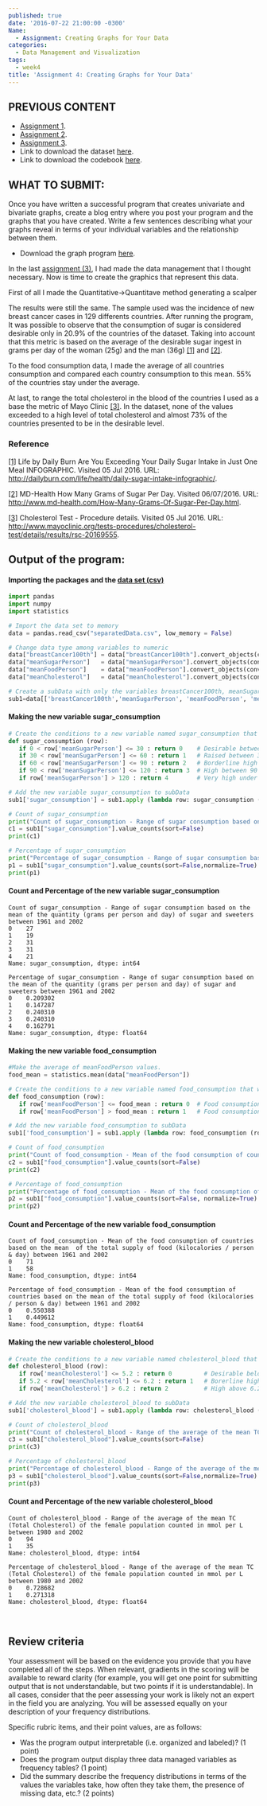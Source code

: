 ```yaml
---
published: true
date: '2016-07-22 21:00:00 -0300'
Name:
  - Assignment: Creating Graphs for Your Data
categories:
  - Data Management and Visualization
tags:
  - week4
title: 'Assignment 4: Creating Graphs for Your Data'
---
```

## PREVIOUS CONTENT

  - [Assignment 1](https://yan-duarte.github.io/2016/Assignment1/).
  - [Assignment 2](https://yan-duarte.github.io/2016/Assignment2/).
  - [Assignment 3](https://yan-duarte.github.io/2016/Assignment3/).
  - Link to download the dataset [here](https://yan-duarte.github.io/archives/separatedData.csv).
  - Link to download the codebook [here](https://yan-duarte.github.io/archives/codebook.xlxs).

## WHAT TO SUBMIT:

Once you have written a successful program that creates univariate and bivariate graphs, create a blog entry where you post your program and the graphs that you have created. Write a few sentences describing what your graphs reveal in terms of your individual variables and the relationship between them.

  - Download the graph program [here](https://yan-duarte.github.io/archives/assignment4.py).

In the last [assignment (3)](https://yan-duarte.github.io/2016/Assignment3/), I had made the data management that I thought necessary. Now is time to create the graphics that represent this data.

First of all I made the Quantitative->Quantitave method generating a scalper



The results were still the same. The sample used was the incidence of new breast cancer cases in 129 differents countries. After running the program, It was possible to observe that the consumption of sugar is considered desirable only in 20.9% of the countries of the dataset. Taking into account that this metric is based on the average of the desirable sugar ingest in grams per day of the woman (25g) and the man (36g) [[1]][ref1] and [[2]][ref2].

To the food consumption data, I made the average of all countries consumption and compared each country consumption to this mean. 55% of the countries stay under the average.

At last, to range the total cholesterol in the blood of the countries I used as a base the metric of Mayo Clinic [[3]][ref3]. In the dataset, none of the values exceeded to a high level of total cholesterol and almost 73% of the countries presented to be in the desirable level.

### Reference

[[1]][ref1] Life by Daily Burn Are You Exceeding Your Daily Sugar Intake in Just One Meal INFOGRAPHIC. Visited 05 Jul 2016. URL: http://dailyburn.com/life/health/daily-sugar-intake-infographic/.

[[2]][ref2] MD-Health How Many Grams of Sugar Per Day. Visited 06/07/2016. URL: http://www.md-health.com/How-Many-Grams-Of-Sugar-Per-Day.html.

[[3]][ref3] Cholesterol Test - Procedure details. Visited 05 Jul 2016. URL: http://www.mayoclinic.org/tests-procedures/cholesterol-test/details/results/rsc-20169555.


## **Output of the program:**

#### **Importing the packages and the [data set (csv)](https://yan-duarte.github.io/archives/separatedData.csv)**
```python
import pandas
import numpy
import statistics

# Import the data set to memory
data = pandas.read_csv("separatedData.csv", low_memory = False)

# Change data type among variables to numeric
data["breastCancer100th"] = data["breastCancer100th"].convert_objects(convert_numeric=True)
data["meanSugarPerson"]   = data["meanSugarPerson"].convert_objects(convert_numeric=True)
data["meanFoodPerson"]    = data["meanFoodPerson"].convert_objects(convert_numeric=True)
data["meanCholesterol"]   = data["meanCholesterol"].convert_objects(convert_numeric=True)

# Create a subData with only the variables breastCancer100th, meanSugarPerson, meanFoodPerson, meanCholesterol
sub1=data[['breastCancer100th','meanSugarPerson', 'meanFoodPerson', 'meanCholesterol']]
```

#### **Making the new variable sugar_consumption**
```python
# Create the conditions to a new variable named sugar_consumption that will categorize the meanSugarPerson answers
def sugar_consumption (row):
   if 0 < row['meanSugarPerson'] <= 30 : return 0    # Desirable between 0 and 30 g.
   if 30 < row['meanSugarPerson'] <= 60 : return 1   # Raised between 30 and 60 g.
   if 60 < row['meanSugarPerson'] <= 90 : return 2   # Borderline high between 60 and 90 g.
   if 90 < row['meanSugarPerson'] <= 120 : return 3  # High between 90 and 120 g.
   if row['meanSugarPerson'] > 120 : return 4        # Very high under 120g.

# Add the new variable sugar_consumption to subData
sub1['sugar_consumption'] = sub1.apply (lambda row: sugar_consumption (row),axis=1)

# Count of sugar_consumption
print("Count of sugar_consumption - Range of sugar consumption based on the mean of the quantity (grams per person and day) of sugar and sweeters between 1961 and 2002")
c1 = sub1["sugar_consumption"].value_counts(sort=False)
print(c1)

# Percentage of sugar_consumption
print("Percentage of sugar_consumption - Range of sugar consumption based on the mean of the quantity (grams per person and day) of sugar and sweeters between 1961 and 2002")
p1 = sub1["sugar_consumption"].value_counts(sort=False,normalize=True)
print(p1)
```

#### **Count and Percentage of the new variable sugar_consumption**
```
Count of sugar_consumption - Range of sugar consumption based on the mean of the quantity (grams per person and day) of sugar and sweeters between 1961 and 2002
0    27
1    19
2    31
3    31
4    21
Name: sugar_consumption, dtype: int64

Percentage of sugar_consumption - Range of sugar consumption based on the mean of the quantity (grams per person and day) of sugar and sweeters between 1961 and 2002
0    0.209302
1    0.147287
2    0.240310
3    0.240310
4    0.162791
Name: sugar_consumption, dtype: float64
```

#### **Making the new variable food_consumption**
```python
#Make the average of meanFoodPerson values.
food_mean = statistics.mean(data["meanFoodPerson"])

# Create the conditions to a new variable named food_consumption that will categorize the meanFoodPerson answers
def food_consumption (row):
   if row['meanFoodPerson'] <= food_mean : return 0  # Food consumption below the world average.
   if row['meanFoodPerson'] > food_mean : return 1   # Food consumption under the world average.

# Add the new variable food_consumption to subData
sub1['food_consumption'] = sub1.apply (lambda row: food_consumption (row),axis=1)

# Count of food_consumption
print("Count of food_consumption - Mean of the food consumption of countries based on the mean  of the total supply of food (kilocalories / person & day) between 1961 and 2002")
c2 = sub1["food_consumption"].value_counts(sort=False)
print(c2)

# Percentage of food_consumption
print("Percentage of food_consumption - Mean of the food consumption of countries based on the mean of the total supply of food (kilocalories / person & day) between 1961 and 2002")
p2 = sub1["food_consumption"].value_counts(sort=False, normalize=True)
print(p2)
```

#### **Count and Percentage of the new variable food_consumption**
```
Count of food_consumption - Mean of the food consumption of countries based on the mean  of the total supply of food (kilocalories / person & day) between 1961 and 2002
0    71
1    58
Name: food_consumption, dtype: int64

Percentage of food_consumption - Mean of the food consumption of countries based on the mean of the total supply of food (kilocalories / person & day) between 1961 and 2002
0    0.550388
1    0.449612
Name: food_consumption, dtype: float64
```

#### **Making the new variable cholesterol_blood**
```python
# Create the conditions to a new variable named cholesterol_blood that will categorize the meanCholesterol answers
def cholesterol_blood (row):
   if row['meanCholesterol'] <= 5.2 : return 0         # Desirable below 5.2 mmol/L
   if 5.2 < row['meanCholesterol'] <= 6.2 : return 1   # Borerline high between 5.2 and 6.2 mmol/L
   if row['meanCholesterol'] > 6.2 : return 2          # High above 6.2 mmol/L

# Add the new variable cholesterol_blood to subData
sub1['cholesterol_blood'] = sub1.apply (lambda row: cholesterol_blood (row),axis=1)

# Count of cholesterol_blood
print("Count of cholesterol_blood - Range of the average of the mean TC (Total Cholesterol) of the female population counted in mmol per L between 1980 and 2002")
c3 = sub1["cholesterol_blood"].value_counts(sort=False)
print(c3)

# Percentage of cholesterol_blood
print("Percentage of cholesterol_blood - Range of the average of the mean TC (Total Cholesterol) of the female population counted in mmol per L between 1980 and 2002")
p3 = sub1["cholesterol_blood"].value_counts(sort=False,normalize=True)
print(p3)
```

#### **Count and Percentage of the new variable cholesterol_blood**
```
Count of cholesterol_blood - Range of the average of the mean TC (Total Cholesterol) of the female population counted in mmol per L between 1980 and 2002
0    94
1    35
Name: cholesterol_blood, dtype: int64

Percentage of cholesterol_blood - Range of the average of the mean TC (Total Cholesterol) of the female population counted in mmol per L between 1980 and 2002
0    0.728682
1    0.271318
Name: cholesterol_blood, dtype: float64
```
<br>

## **Review criteria**

Your assessment will be based on the evidence you provide that you have completed all of the steps. When relevant, gradients in the scoring will be available to reward clarity (for example, you will get one point for submitting output that is not understandable, but two points if it is understandable). In all cases, consider that the peer assessing your work is likely not an expert in the field you are analyzing. You will be assessed equally on your description of your frequency distributions.

Specific rubric items, and their point values, are as follows:

  - Was the program output interpretable (i.e. organized and labeled)? (1 point)
  - Does the program output display three data managed variables as frequency tables? (1 point)
  - Did the summary describe the frequency distributions in terms of the values the variables take, how often they take them, the presence of missing data, etc.? (2 points)

  
[ref1]: http://dailyburn.com/life/health/daily-sugar-intake-infographic/

[ref2]: http://www.md-health.com/How-Many-Grams-Of-Sugar-Per-Day.html

[ref3]: http://www.mayoclinic.org/tests-procedures/cholesterol-test/details/results/rsc-20169555
